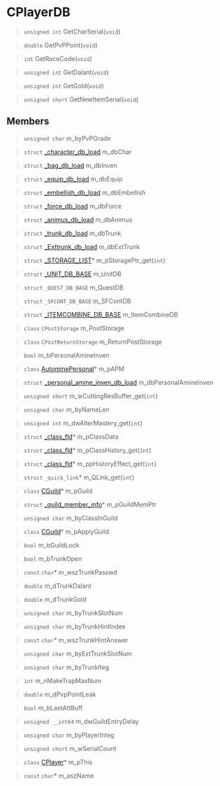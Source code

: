 # CPlayerDB
 
> `unsigned int` GetCharSerial(`void`)
 
> `double` GetPvPPoint(`void`)
 
> `int` GetRaceCode(`void`)
 
> `unsigned int` GetDalant(`void`)
 
> `unsigned int` GetGold(`void`)
 
> `unsigned short` GetNewItemSerial(`void`)
 
## Members
 
> `unsigned char` m_byPvPGrade
 
> `struct` [_character_db_load](lua/classes/_character_db_load.md) m_dbChar
 
> `struct` [_bag_db_load](lua/classes/_bag_db_load.md) m_dbInven
 
> `struct` [_equip_db_load](lua/classes/_equip_db_load.md) m_dbEquip
 
> `struct` [_embellish_db_load](lua/classes/_embellish_db_load.md) m_dbEmbellish
 
> `struct` [_force_db_load](lua/classes/_force_db_load.md) m_dbForce
 
> `struct` [_animus_db_load](lua/classes/_animus_db_load.md) m_dbAnimus
 
> `struct` [_trunk_db_load](lua/classes/_trunk_db_load.md) m_dbTrunk
 
> `struct` [_Exttrunk_db_load](lua/classes/_Exttrunk_db_load.md) m_dbExtTrunk
 
> `struct` [_STORAGE_LIST](lua/classes/_STORAGE_LIST.md)* m_pStoragePtr_get(`int`)
 
> `struct` [_UNIT_DB_BASE](lua/classes/_UNIT_DB_BASE.md) m_UnitDB
 
> `struct` `_QUEST_DB_BASE` m_QuestDB
 
> `struct` `_SFCONT_DB_BASE` m_SFContDB
 
> `struct` [_ITEMCOMBINE_DB_BASE](lua/classes/_ITEMCOMBINE_DB_BASE.md) m_ItemCombineDB
 
> `class` `CPostStorage` m_PostStorage
 
> `class` `CPostReturnStorage` m_ReturnPostStorage
 
> `bool` m_bPersonalAmineInven
 
> `class` [AutominePersonal](lua/classes/AutominePersonal.md)* m_pAPM
 
> `struct` [_personal_amine_inven_db_load](lua/classes/_personal_amine_inven_db_load.md) m_dbPersonalAmineInven
 
> `unsigned short` m_wCuttingResBuffer_get(`int`)
 
> `unsigned char` m_byNameLen
 
> `unsigned int` m_dwAlterMastery_get(`int`)
 
> `struct` [_class_fld](lua/classes/_class_fld.md)* m_pClassData
 
> `struct` [_class_fld](lua/classes/_class_fld.md)* m_pClassHistory_get(`int`)
 
> `struct` [_class_fld](lua/classes/_class_fld.md)* m_ppHistoryEffect_get(`int`)
 
> `struct` `_quick_link`* m_QLink_get(`int`)
 
> `class` [CGuild](lua/classes/CGuild.md)* m_pGuild
 
> `struct` [_guild_member_info](lua/classes/_guild_member_info.md)* m_pGuildMemPtr
 
> `unsigned char` m_byClassInGuild
 
> `class` [CGuild](lua/classes/CGuild.md)* m_pApplyGuild
 
> `bool` m_bGuildLock
 
> `bool` m_bTrunkOpen
 
> `const` `char`* m_wszTrunkPasswd
 
> `double` m_dTrunkDalant
 
> `double` m_dTrunkGold
 
> `unsigned char` m_byTrunkSlotNum
 
> `unsigned char` m_byTrunkHintIndex
 
> `const` `char`* m_wszTrunkHintAnswer
 
> `unsigned char` m_byExtTrunkSlotNum
 
> `unsigned char` m_byTrunkIteg
 
> `int` m_nMakeTrapMaxNum
 
> `double` m_dPvpPointLeak
 
> `bool` m_bLastAttBuff
 
> `unsigned __int64` m_dwGuildEntryDelay
 
> `unsigned char` m_byPlayerInteg
 
> `unsigned short` m_wSerialCount
 
> `class` [CPlayer](lua/classes/CPlayer.md)* m_pThis
 
> `const` `char`* m_aszName
 
